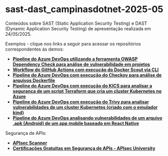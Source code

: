 # sast-dast_campinasdotnet-2025-05
Conteúdos sobre SAST (Static Application Security Testing) e DAST (Dynamic Application Security Testing) de apresentação realizada em 24/05/2025.

Exemplos - clique nos links a seguir para acessar os repositórios correspondentes às demos:
- [**Pipeline do Azure DevOps utilizando a ferramenta OWASP Dependency Check para análise de vulnerabilidade em projetos**](https://github.com/renatogroffe/AzureDevOps-OWASPDependencyCheck)
- [**Workflow do GitHub Actions com execução do Docker Scout via CLI**](https://github.com/renatogroffe/GitHubActions-DockerScout-DotNet6)
- [**Pipeline do Azure DevOps com execução do Checkov para análise de arquivos Dockerfile**](https://github.com/renatogroffe/AzureDevOps-Checkov-Dockerfile)
- [**Pipeline do Azure DevOps com execução do KICS para analisar a segurança de um script Terraform que cria um cluster Kubernetes no Azure**](https://github.com/renatogroffe/AzureDevOps-KICS-Terraform-AKS)
- [**Pipeline do Azure DevOps com execução do Trivy para analisar vulnerabilidades de um cluster Kubernetes (criado com o emulador kind)**](https://github.com/renatogroffe/AzureDevOps-Trivy-kind)
- [**Pipeline do Azure DevOps analisando vulnerabilidades de um arquivo .apk (Android) de um app mobile baseado em React Native**](https://github.com/renatogroffe/azurepipelines-reactnative-android-build-mobsf)

Segurança de APIs:
- [**APIsec Scanner**](https://cloud.apisecapps.com/)
- [**Certificações Gratuitas em Segurança de APIs - APIsec University**](https://cloud.apisecapps.com/)
